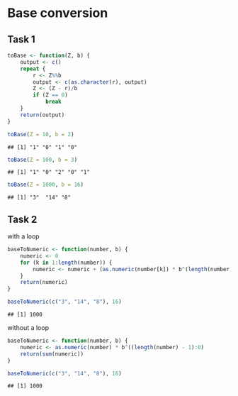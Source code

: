 Base conversion
========================================================
## Task 1

```r
toBase <- function(Z, b) {
    output <- c()
    repeat {
        r <- Z%%b
        output <- c(as.character(r), output)
        Z <- (Z - r)/b
        if (Z == 0) 
            break
    }
    return(output)
}
```


```r
toBase(Z = 10, b = 2)
```

```
## [1] "1" "0" "1" "0"
```

```r
toBase(Z = 100, b = 3)
```

```
## [1] "1" "0" "2" "0" "1"
```

```r
toBase(Z = 1000, b = 16)
```

```
## [1] "3"  "14" "8"
```

## Task 2
with a loop

```r
baseToNumeric <- function(number, b) {
    numeric <- 0
    for (k in 1:length(number)) {
        numeric <- numeric + (as.numeric(number[k]) * b^(length(number) - k))
    }
    return(numeric)
}
```


```r
baseToNumeric(c("3", "14", "8"), 16)
```

```
## [1] 1000
```

without a loop

```r
baseToNumeric <- function(number, b) {
    numeric <- as.numeric(number) * b^((length(number) - 1):0)
    return(sum(numeric))
}
```


```r
baseToNumeric(c("3", "14", "8"), 16)
```

```
## [1] 1000
```

